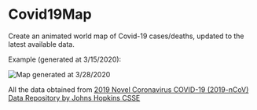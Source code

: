 # Covid19Map
Create an animated world map of Covid-19 cases/deaths, updated to the latest available data.


Example (generated at 3/15/2020):


![Map generated at 3/28/2020](animated.gif)


All the data obtained from [2019 Novel Coronavirus COVID-19 (2019-nCoV) Data Repository by Johns Hopkins CSSE](https://github.com/CSSEGISandData/COVID-19)
